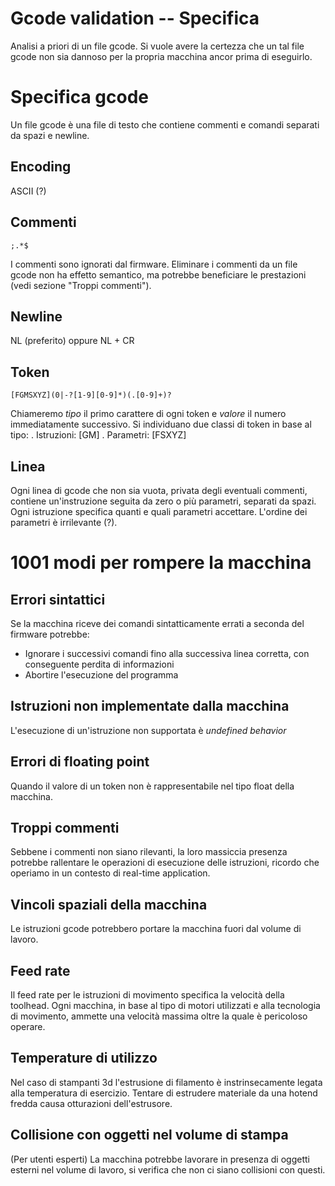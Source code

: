 # Gcode validation -- Specifica
Analisi a priori di un file gcode. Si vuole avere la certezza che un tal file gcode non sia dannoso per la propria macchina ancor prima di eseguirlo.


# Specifica gcode
Un file gcode è una file di testo che contiene commenti e comandi separati da spazi e newline.


## Encoding
ASCII (?)


## Commenti
  `;.*$`

I commenti sono ignorati dal firmware. Eliminare i commenti da un file gcode non ha effetto semantico, ma potrebbe beneficiare le prestazioni (vedi sezione "Troppi commenti").


## Newline
NL (preferito) oppure NL + CR


## Token
  `[FGMSXYZ](0|-?[1-9][0-9]*)(.[0-9]+)?`

Chiameremo *tipo* il primo carattere di ogni token e *valore* il numero immediatamente successivo.
Si individuano due classi di token in base al tipo:
  . Istruzioni: [GM]
  . Parametri: [FSXYZ]


## Linea
Ogni linea di gcode che non sia vuota, privata degli eventuali commenti, contiene un'instruzione seguita da zero o più parametri, separati da spazi. Ogni istruzione specifica quanti e quali parametri accettare. L'ordine dei parametri è irrilevante (?).


# 1001 modi per rompere la macchina
## Errori sintattici
Se la macchina riceve dei comandi sintatticamente errati a seconda del firmware potrebbe:

  * Ignorare i successivi comandi fino alla successiva linea corretta, con conseguente perdita di informazioni
  * Abortire l'esecuzione del programma


## Istruzioni non implementate dalla macchina
L'esecuzione di un'istruzione non supportata è *undefined behavior*


## Errori di floating point
Quando il valore di un token non è rappresentabile nel tipo float della macchina.


## Troppi commenti
Sebbene i commenti non siano rilevanti, la loro massiccia presenza potrebbe rallentare le operazioni di esecuzione delle istruzioni, ricordo che operiamo in un contesto di real-time application.


## Vincoli spaziali della macchina
Le istruzioni gcode potrebbero portare la macchina fuori dal volume di lavoro.


## Feed rate
Il feed rate per le istruzioni di movimento specifica la velocità della toolhead. Ogni macchina, in base al tipo di motori utilizzati e alla tecnologia di movimento, ammette una velocità massima oltre la quale è pericoloso operare.


## Temperature di utilizzo
Nel caso di stampanti 3d l'estrusione di filamento è instrinsecamente legata alla temperatura di esercizio. Tentare di estrudere materiale da una hotend fredda causa otturazioni dell'estrusore.


## Collisione con oggetti nel volume di stampa
(Per utenti esperti) La macchina potrebbe lavorare in presenza di oggetti esterni nel volume di lavoro, si verifica che non ci siano collisioni con questi.
